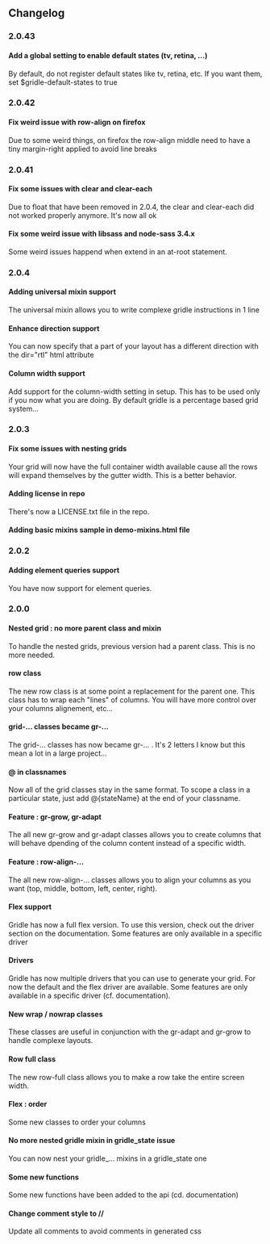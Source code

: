 ## Changelog

### 2.0.43

#### Add a global setting to enable default states (tv, retina, ...)

By default, do not register default states like tv, retina, etc. If you want them, set $gridle-default-states to true

### 2.0.42

#### Fix weird issue with row-align on firefox

Due to some weird things, on firefox the row-align middle need to have a tiny margin-right applied to avoid line breaks

### 2.0.41

#### Fix some issues with clear and clear-each

Due to float that have been removed in 2.0.4, the clear and clear-each did not worked properly anymore. It's now all ok

#### Fix some weird issue with libsass and node-sass 3.4.x

Some weird issues happend when extend in an at-root statement.

### 2.0.4

#### Adding universal mixin support

The universal mixin allows you to write complexe gridle instructions in 1 line

#### Enhance direction support

You can now specify that a part of your layout has a different direction with the dir="rtl" html attribute

#### Column width support

Add support for the column-width setting in setup. This has to be used only if you now what you are doing. By default gridle is a percentage based grid system...

### 2.0.3

#### Fix some issues with nesting grids

Your grid will now have the full container width available cause all the rows will expand themselves by the gutter width. This is a better behavior.

#### Adding license in repo

There's now a LICENSE.txt file in the repo.

#### Adding basic mixins sample in demo-mixins.html file


### 2.0.2

#### Adding element queries support

You have now support for element queries.

### 2.0.0

#### Nested grid : no more parent class and mixin

To handle the nested grids, previous version had a parent class. This is no more needed.

#### row class

The new row class is at some point a replacement for the parent one. This class has to wrap each "lines" of columns. You will have more control over your columns alignement, etc...

#### grid-... classes became gr-...

The grid-... classes has now became gr-... . It's 2 letters I know but this mean a lot in a large project...

#### @ in classnames

Now all of the grid classes stay in the same format. To scope a class in a particular state, just add @{stateName} at the end of your classname.

#### Feature : gr-grow, gr-adapt

The all new gr-grow and gr-adapt classes allows you to create columns that will behave dpending of the column content instead of a specific width.

#### Feature : row-align-...

The all new row-align-... classes allows you to align your columns as you want (top, middle, bottom, left, center, right).

#### Flex support

Gridle has now a full flex version. To use this version, check out the driver section on the documentation. Some features are only available in a specific driver

#### Drivers

Gridle has now multiple drivers that you can use to generate your grid. For now the default and the flex driver are available. Some features are only available in a specific driver (cf. documentation).

#### New wrap / nowrap classes

These classes are useful in conjunction with the gr-adapt and gr-grow to handle complexe layouts.

#### Row full class

The new row-full class allows you to make a row take the entire screen width.

#### Flex : order

Some new classes to order your columns

#### No more nested gridle mixin in gridle_state issue

You can now nest your gridle_... mixins in a gridle_state one

#### Some new functions

Some new functions have been added to the api (cd. documentation)

#### Change comment style to //

Update all comments to avoid comments in generated css